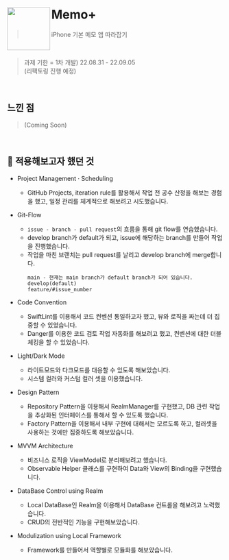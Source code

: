 # Memo+ <img src = "https://user-images.githubusercontent.com/61109660/188441235-7eee6800-160d-4fdd-b2fe-53c810baf97a.png" align=left width = 100>

> iPhone 기본 메모 앱 따라잡기

<br />

> 과제 기한 = 1차 개발) 22.08.31 - 22.09.05  
> (리팩토링 진행 예정)


<br />

## 느낀 점

> (Coming Soon)

<br />

## 📌 적용해보고자 했던 것
- Project Management · Scheduling
  - GitHub Projects, iteration rule를 활용해서 작업 전 공수 산정을 해보는 경험을 했고, 일정 관리를 체계적으로 해보려고 시도했습니다.

- Git-Flow
  - `issue - branch - pull request`의 흐름을 통해 git flow를 연습했습니다.
  - develop branch가 default가 되고, issue에 해당하는 branch를 만들어 작업을 진행했습니다.
  - 작업을 마친 브랜치는 pull request를 날리고 develop branch에 merge합니다.
    ```
    main - 현재는 main branch가 default branch가 되어 있습니다.
    develop(default)
    feature/#issue_number
    ```
  
- Code Convention
  - SwiftLint를 이용해서 코드 컨벤션 통일하고자 했고, 뷰와 로직을 짜는데 더 집중할 수 있었습니다.
  - Danger를 이용한 코드 검토 작업 자동화를 해보려고 했고, 컨벤션에 대한 더블 체킹을 할 수 있었습니다.

- Light/Dark Mode
  - 라이트모드와 다크모드를 대응할 수 있도록 해보았습니다.
  - 시스템 컬러와 커스텀 컬러 셋을 이용했습니다.

- Design Pattern
  - Repository Pattern을 이용해서 RealmManager를 구현했고, DB 관련 작업을 추상화된 인터페이스를 통해서 할 수 있도록 했습니다.
  - Factory Pattern을 이용해서 내부 구현에 대해서는 모르도록 하고, 컬러셋을 사용하는 것에만 집중하도록 해보았습니다.
  
- MVVM Architecture
  - 비즈니스 로직을 ViewModel로 분리해보려고 했습니다.
  - Observable Helper 클래스를 구현하여 Data와 View의 Binding을 구현했습니다.

- DataBase Control using Realm
  - Local DataBase인 Realm을 이용해서 DataBase 컨트롤을 해보려고 노력했습니다.
  - CRUD의 전반적인 기능을 구현해보았습니다.
  
- Modulization using Local Framework
  - Framework를 만들어서 역할별로 모듈화를 해보았습니다.
